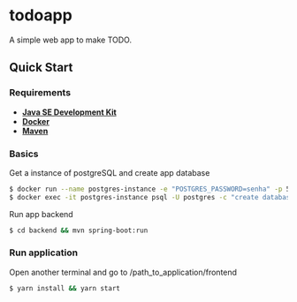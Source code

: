 # todoapp
A simple web app to make TODO. 

## Quick Start

### Requirements

- [__Java SE Development Kit__](https://www.oracle.com/java/technologies/javase-jdk11-downloads.html)
- [__Docker__](https://docs.docker.com/install/linux/docker-ce/ubuntu/)
- [__Maven__](http://maven.apache.org/download.cgi/)

### Basics

Get a instance of postgreSQL and create app database

```sh
$ docker run --name postgres-instance -e "POSTGRES_PASSWORD=senha" -p 5432:5432 -v ~/todo-app/postgres:/var/lib/postgresql/data -d postgres
$ docker exec -it postgres-instance psql -U postgres -c "create database todoapp"
```

Run app backend

```sh
$ cd backend && mvn spring-boot:run
```

### Run application

Open another terminal and go to /path_to_application/frontend

```sh
$ yarn install && yarn start
```
